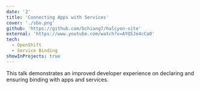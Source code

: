 ```yaml
---
date: '2'
title: 'Connecting Apps with Services'
cover: './sbo.png'
github: 'https://github.com/bchiang7/halcyon-site'
external: 'https://www.youtube.com/watch?v=AYQ5Je4cCa0'
tech:
  - OpenShift
  - Service Binding
showInProjects: true
---
```


This talk demonstrates an improved developer experience on declaring and ensuring binding with apps and services.
